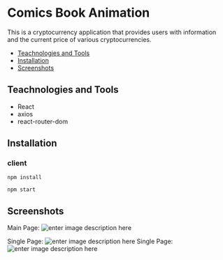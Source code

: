 #  Comics Book Animation 
This is a cryptocurrency application that provides users with information and the current price of various cryptocurrencies.


- [Teachnologies and Tools](#teachnologies-and-tools)
- [Installation](#installation)
- [Screenshots](#screenshots)


## Teachnologies and Tools

- React
- axios
- react-router-dom



## Installation

### client
```
npm install
```
```
npm start
```


## Screenshots
Main Page:
![enter image description here](https://github.com/AoneDev2001/Crypto-Fetch-API/blob/master/public/Png%20Demo/Main%20Page.png?raw=true)

Single Page:
![enter image description here](https://github.com/AoneDev2001/Crypto-Fetch-API/blob/master/public/Png%20Demo/Single%20Page.png?raw=true)
Single Page:
![enter image description here](https://github.com/AoneDev2001/Crypto-Fetch-API/blob/master/public/Png%20Demo/Single%20Page%202.png?raw=true)
